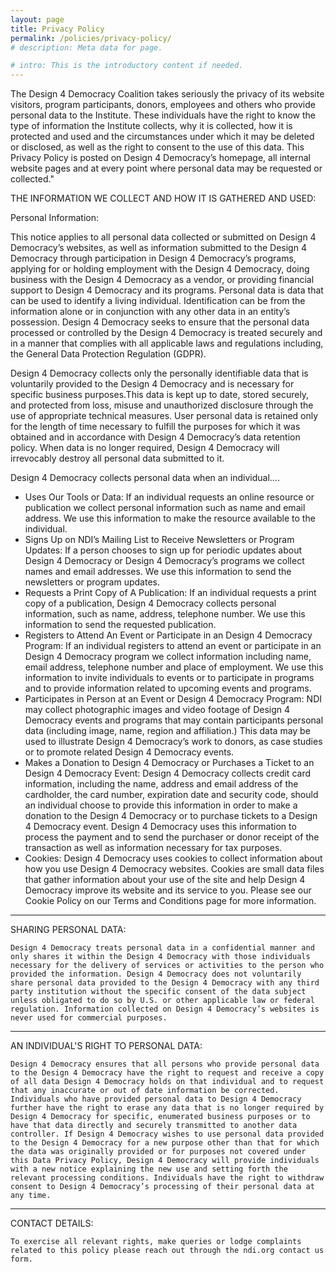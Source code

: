 ```yaml
---
layout: page
title: Privacy Policy
permalink: /policies/privacy-policy/
# description: Meta data for page.

# intro: This is the introductory content if needed.
---
```

The Design 4 Democracy Coalition takes seriously the privacy of its website visitors, program participants, donors, employees and others who provide personal data to the Institute.  These individuals have the right to know the type of information the Institute collects, why it is collected, how it is protected and used and the circumstances under which it may be deleted or disclosed, as well as the right to consent to the use of this data. This Privacy Policy is posted on Design 4 Democracy’s homepage, all internal website pages and at every point where personal data may be requested or collected."

THE INFORMATION WE COLLECT AND HOW IT IS GATHERED AND USED:

   Personal Information:
   
   This notice applies to all personal data collected or submitted on Design 4 Democracy’s websites, as well as information submitted to the Design 4 Democracy through participation in Design 4 Democracy’s programs, applying for or holding employment with the Design 4 Democracy, doing business with the Design 4 Democracy as a vendor, or providing financial support to Design 4 Democracy and its programs. Personal data is data that can be used to identify a living individual. Identification can be from the information alone or in conjunction with any other data in an entity’s possession. Design 4 Democracy seeks to ensure that the personal data processed or controlled by the Design 4 Democracy is treated securely and in a manner that complies with all applicable laws and regulations including, the General Data Protection Regulation (GDPR).
   
   Design 4 Democracy collects only the personally identifiable data that is voluntarily provided to the Design 4 Democracy and is necessary for specific business purposes.This data is kept up to date, stored securely, and protected from loss, misuse and unauthorized disclosure through the use of appropriate technical measures. User personal data is retained only for the length of time necessary to fulfill the purposes for which it was obtained and in accordance with Design 4 Democracy’s data retention policy. When data is no longer required, Design 4 Democracy will irrevocably destroy all personal data submitted to it.
   
   Design 4 Democracy collects personal data when an individual....
   - Uses Our Tools or Data: If an individual requests an online resource or publication we collect personal information such as name and email address. We use this information to make the resource available to the individual.
   - Signs Up on NDI’s Mailing List to Receive Newsletters or Program Updates: If a person chooses to sign up for periodic updates about Design 4 Democracy or Design 4 Democracy’s programs we collect names and email addresses. We use this information to send the newsletters or program updates.
   - Requests a Print Copy of A Publication: If an individual requests a print copy of a publication, Design 4 Democracy collects personal information, such as name, address, telephone number. We use this information to send the requested publication.
   - Registers to Attend An Event or Participate in an Design 4 Democracy Program: If an individual registers to attend an event or participate in an Design 4 Democracy program we collect information including name, email address, telephone number and place of employment. We use this information to invite individuals to events or to participate in programs and to provide information related to upcoming events and programs.
   - Participates in Person at an Event or Design 4 Democracy Program: NDI may collect photographic images and video footage of Design 4 Democracy events and programs that may contain participants personal data (including image, name, region and affiliation.) This data may be used to illustrate Design 4 Democracy’s work to donors, as case studies or to promote related Design 4 Democracy events.
   - Makes a Donation to Design 4 Democracy or Purchases a Ticket to an Design 4 Democracy Event: Design 4 Democracy collects credit card information, including the name, address and email address of the cardholder, the card number, expiration date and security code, should an individual choose to provide this information in order to make a donation to the Design 4 Democracy or to purchase tickets to a Design 4 Democracy event. Design 4 Democracy uses this information to process the payment and to send the purchaser or donor receipt of the transaction as well as information necessary for tax purposes.
   - Cookies: Design 4 Democracy uses cookies to collect information about how you use Design 4 Democracy websites. Cookies are small data files that gather information about your use of the site and help Design 4 Democracy improve its website and its service to you. Please see our Cookie Policy on our Terms and Conditions page for more information.
   
----------------------------------------------------------
 SHARING PERSONAL DATA:
 
 	Design 4 Democracy treats personal data in a confidential manner and only shares it within the Design 4 Democracy with those individuals necessary for the delivery of services or activities to the person who provided the information. Design 4 Democracy does not voluntarily share personal data provided to the Design 4 Democracy with any third party institution without the specific consent of the data subject unless obligated to do so by U.S. or other applicable law or federal regulation. Information collected on Design 4 Democracy’s websites is never used for commercial purposes.  
 ---------------------------------------------------------
 AN INDIVIDUAL'S RIGHT TO PERSONAL DATA:
 
 	Design 4 Democracy ensures that all persons who provide personal data to the Design 4 Democracy have the right to request and receive a copy of all data Design 4 Democracy holds on that individual and to request that any inaccurate or out of date information be corrected. Individuals who have provided personal data to Design 4 Democracy further have the right to erase any data that is no longer required by Design 4 Democracy for specific, enumerated business purposes or to have that data directly and securely transmitted to another data controller. If Design 4 Democracy wishes to use personal data provided to the Design 4 Democracy for a new purpose other than that for which the data was originally provided or for purposes not covered under this Data Privacy Policy, Design 4 Democracy will provide individuals with a new notice explaining the new use and setting forth the relevant processing conditions. Individuals have the right to withdraw consent to Design 4 Democracy’s processing of their personal data at any time.
----------------------------------------------------------
 CONTACT DETAILS:
 
 	To exercise all relevant rights, make queries or lodge complaints related to this policy please reach out through the ndi.org contact us form.
